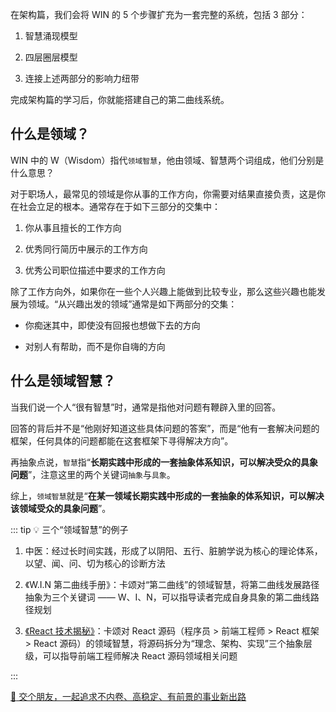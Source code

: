 在架构篇，我们会将 WIN 的 5 个步骤扩充为一套完整的系统，包括 3 部分：

1. 智慧涌现模型

2. 四层圈层模型

3. 连接上述两部分的影响力纽带

完成架构篇的学习后，你就能搭建自己的第二曲线系统。

## 什么是领域？

WIN 中的 W（Wisdom）指代`领域智慧`，他由领域、智慧两个词组成，他们分别是什么意思？

对于职场人，最常见的领域是你从事的工作方向，你需要对结果直接负责，这是你在社会立足的根本。通常存在于如下三部分的交集中：

1. 你从事且擅长的工作方向

2. 优秀同行简历中展示的工作方向

3. 优秀公司职位描述中要求的工作方向

除了工作方向外，如果你在一些个人兴趣上能做到比较专业，那么这些兴趣也能发展为领域。“从兴趣出发的领域”通常是如下两部分的交集：

- 你痴迷其中，即使没有回报也想做下去的方向

- 对别人有帮助，而不是你自嗨的方向

## 什么是领域智慧？

当我们说一个人“很有智慧”时，通常是指他对问题有鞭辟入里的回答。

回答的背后并不是“他刚好知道这些具体问题的答案”，而是“他有一套解决问题的框架，任何具体的问题都能在这套框架下寻得解决方向”。

再抽象点说，`智慧`指“**长期实践中形成的一套抽象体系知识，可以解决受众的具象问题**”，注意这里的两个关键词`抽象`与`具象`。

综上，`领域智慧`就是“**在某一领域长期实践中形成的一套抽象的体系知识，可以解决该领域受众的具象问题**”。

::: tip :bulb: 三个“领域智慧”的例子

1. 中医：经过长时间实践，形成了以阴阳、五行、脏腑学说为核心的理论体系，以望、闻、问、切为核心的诊断方法

1. 《W.I.N 第二曲线手册》：卡颂对“第二曲线”的领域智慧，将第二曲线发展路径抽象为三个关键词 —— W、I、N，可以指导读者完成自身具象的第二曲线路径规划

1. [《React 技术揭秘》](https://react.iamkasong.com/)：卡颂对 React 源码（程序员 > 前端工程师 > React 框架 > React 源码）的领域智慧，将源码拆分为“理念、架构、实现”三个抽象层级，可以指导前端工程师解决 React 源码领域相关问题

:::

[:ghost: 交个朋友，一起追求不内卷、高稳定、有前景的事业新出路](/docs/about.md)

<!-- ## 常见误区

一种常见的误区是 —— 将领域智慧理解为“写一本小册子”，这是一种因果倒置。

有的读者在某些领域有很多实践经验，也想写一本电子书积累专业影响力。于是先参考其他同类书籍的大纲列了目录，细化到章节，再根据章节标题往里填内容。

这么做大概率会遇到两个卡点：

1. 自己有实践经验的章节还好，但到了不熟悉的章节就很难下笔

2. 即使最后艰难成册，但内容不能帮读者解决具体问题

这就是错误的发心 —— 将“写一本小册子”作为`因`（因为我想写一本小册子）。

之所以在这种发心下的作品不能帮助读者解决具体问题，是因为“刻意凑成的体系知识是你的具象解决方案，**具象解决方案无法解决具象问题，只有抽象解决方案才能解决具象问题**”。

所以，正确的发心是 —— 领域智慧是`因`，“写一本小册子”是`果`，体系知识的正确输出过程是：

1. 解决大量领域个性化问题

2. 从大量个性化问题中抽象出共性解决方案，形成领域智慧（因）

3. 将领域智慧以结构化的形式输出（果） -->
